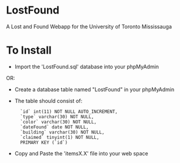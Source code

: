 LostFound
=========

A Lost and Found Webapp for the University of Toronto Mississauga

To Install
==========
- Import the 'LostFound.sql' database into your phpMyAdmin

OR:

- Create a database table named "LostFound" in your phpMyAdmin
- The table should consist of:

        `id` int(11) NOT NULL AUTO_INCREMENT,
        `type` varchar(30) NOT NULL,
        `color` varchar(30) NOT NULL,
        `dateFound` date NOT NULL,
        `building` varchar(30) NOT NULL,
        `claimed` tinyint(1) NOT NULL,
        PRIMARY KEY (`id`)

- Copy and Paste the 'itemsX.X' file into your web space
